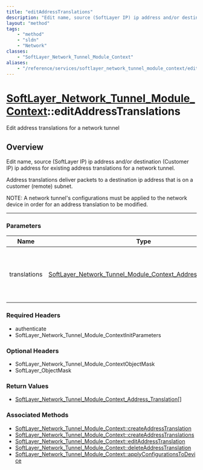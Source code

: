```yaml
---
title: "editAddressTranslations"
description: "Edit name, source (SoftLayer IP) ip address and/or destination (Customer IP) ip address for existing address translation... "
layout: "method"
tags:
    - "method"
    - "sldn"
    - "Network"
classes:
    - "SoftLayer_Network_Tunnel_Module_Context"
aliases:
    - "/reference/services/softlayer_network_tunnel_module_context/editAddressTranslations"
---
```

# [SoftLayer_Network_Tunnel_Module_Context](/reference/services/SoftLayer_Network_Tunnel_Module_Context)::editAddressTranslations


Edit address translations for a network tunnel


## Overview 
Edit name, source (SoftLayer IP) ip address and/or destination (Customer IP) ip address for existing address translations for a network tunnel. 

Address translations deliver packets to a destination ip address that is on a customer (remote) subnet. 

NOTE:  A network tunnel's configurations must be applied to the network device in order for an address translation to be modified. 

-----

### Parameters 
|Name | Type | Description |
| --- | --- | --- |
|translations| <a href='/reference/datatypes/SoftLayer_Network_Tunnel_Module_Context_Address_Translation'>SoftLayer_Network_Tunnel_Module_Context_Address_Translation[] </a>| The address translations to edit for an IPSec network tunnel.|


### Required Headers
* authenticate
* SoftLayer_Network_Tunnel_Module_ContextInitParameters


### Optional Headers
* SoftLayer_Network_Tunnel_Module_ContextObjectMask
* SoftLayer_ObjectMask

### Return Values
* <a href='/reference/datatypes/SoftLayer_Network_Tunnel_Module_Context_Address_Translation'>SoftLayer_Network_Tunnel_Module_Context_Address_Translation[] </a>


### Associated Methods

*  [SoftLayer_Network_Tunnel_Module_Context::createAddressTranslation](/reference/services/SoftLayer_Network_Tunnel_Module_Context/createAddressTranslation )
*  [SoftLayer_Network_Tunnel_Module_Context::createAddressTranslations](/reference/services/SoftLayer_Network_Tunnel_Module_Context/createAddressTranslations )
*  [SoftLayer_Network_Tunnel_Module_Context::editAddressTranslation](/reference/services/SoftLayer_Network_Tunnel_Module_Context/editAddressTranslation )
*  [SoftLayer_Network_Tunnel_Module_Context::deleteAddressTranslation](/reference/services/SoftLayer_Network_Tunnel_Module_Context/deleteAddressTranslation )
*  [SoftLayer_Network_Tunnel_Module_Context::applyConfigurationsToDevice](/reference/services/SoftLayer_Network_Tunnel_Module_Context/applyConfigurationsToDevice )




